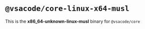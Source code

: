 # `@vsacode/core-linux-x64-musl`

This is the **x86_64-unknown-linux-musl** binary for `@vsacode/core`
